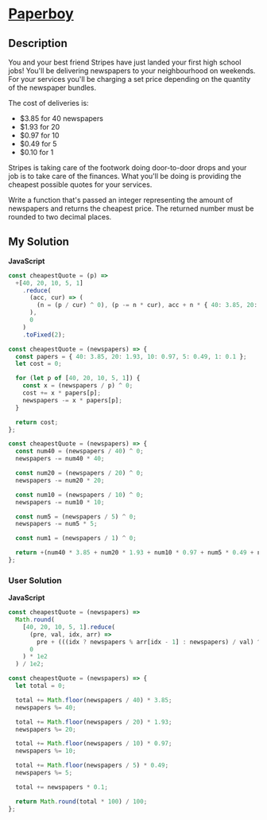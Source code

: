 # [Paperboy](https://www.codewars.com/kata/56ed5f13c4e5d6c5b3000745)

## Description

You and your best friend Stripes have just landed your first high school jobs! You'll be delivering newspapers to your neighbourhood on weekends. For your services you'll be charging a set price depending on the quantity of the newspaper bundles.

The cost of deliveries is:

- $3.85 for 40 newspapers
- $1.93 for 20
- $0.97 for 10
- $0.49 for 5
- $0.10 for 1

Stripes is taking care of the footwork doing door-to-door drops and your job is to take care of the finances. What you'll be doing is providing the cheapest possible quotes for your services.

Write a function that's passed an integer representing the amount of newspapers and returns the cheapest price. The returned number must be rounded to two decimal places.

## My Solution

**JavaScript**

```js
const cheapestQuote = (p) =>
  +[40, 20, 10, 5, 1]
    .reduce(
      (acc, cur) => (
        (n = (p / cur) ^ 0), (p -= n * cur), acc + n * { 40: 3.85, 20: 1.93, 10: 0.97, 5: 0.49, 1: 0.1 }[cur]
      ),
      0
    )
    .toFixed(2);
```

```js
const cheapestQuote = (newspapers) => {
  const papers = { 40: 3.85, 20: 1.93, 10: 0.97, 5: 0.49, 1: 0.1 };
  let cost = 0;

  for (let p of [40, 20, 10, 5, 1]) {
    const x = (newspapers / p) ^ 0;
    cost += x * papers[p];
    newspapers -= x * papers[p];
  }

  return cost;
};
```

```js
const cheapestQuote = (newspapers) => {
  const num40 = (newspapers / 40) ^ 0;
  newspapers -= num40 * 40;

  const num20 = (newspapers / 20) ^ 0;
  newspapers -= num20 * 20;

  const num10 = (newspapers / 10) ^ 0;
  newspapers -= num10 * 10;

  const num5 = (newspapers / 5) ^ 0;
  newspapers -= num5 * 5;

  const num1 = (newspapers / 1) ^ 0;

  return +(num40 * 3.85 + num20 * 1.93 + num10 * 0.97 + num5 * 0.49 + num1 * 0.1).toFixed(2);
};
```

### User Solution

**JavaScript**

```js
const cheapestQuote = (newspapers) =>
  Math.round(
    [40, 20, 10, 5, 1].reduce(
      (pre, val, idx, arr) =>
        pre + (((idx ? newspapers % arr[idx - 1] : newspapers) / val) ^ 0) * [3.85, 1.93, 0.97, 0.49, 0.1][idx],
      0
    ) * 1e2
  ) / 1e2;
```

```js
const cheapestQuote = (newspapers) => {
  let total = 0;

  total += Math.floor(newspapers / 40) * 3.85;
  newspapers %= 40;

  total += Math.floor(newspapers / 20) * 1.93;
  newspapers %= 20;

  total += Math.floor(newspapers / 10) * 0.97;
  newspapers %= 10;

  total += Math.floor(newspapers / 5) * 0.49;
  newspapers %= 5;

  total += newspapers * 0.1;

  return Math.round(total * 100) / 100;
};
```
